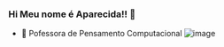 ### Hi Meu nome é Aparecida!! 👋



- 🔭  Pofessora de Pensamento Computacional
![image](https://user-images.githubusercontent.com/108874543/179277159-3b0d18d6-c950-47df-a5ec-13af1c06ff30.png)
